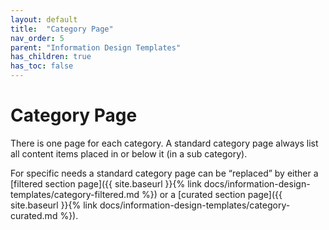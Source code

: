 ```yaml
---
layout: default
title:  "Category Page"
nav_order: 5
parent: "Information Design Templates"
has_children: true
has_toc: false
---
```


# Category Page

There is one page for each category. A standard category page always list all content items placed in or below it (in a sub category). 

For specific needs a standard category page can be “replaced” by either a 
[filtered section page]({{ site.baseurl }}{% link docs/information-design-templates/category-filtered.md %})
or a
[curated section page]({{ site.baseurl }}{% link docs/information-design-templates/category-curated.md %}).
